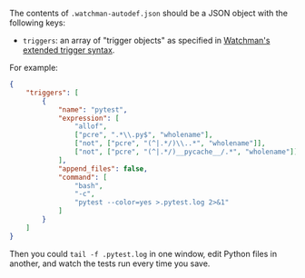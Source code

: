 The contents of `.watchman-autodef.json` should be a JSON object with the following keys:
- `triggers`: an array of "trigger objects" as specified in [Watchman's extended trigger syntax](https://facebook.github.io/watchman/docs/cmd/trigger.html#extended-syntax).

For example:
```json
{
    "triggers": [
        {
            "name": "pytest",
            "expression": [
                "allof",
                ["pcre", ".*\\.py$", "wholename"],
                ["not", ["pcre", "(^|.*/)\\..*", "wholename"]],
                ["not", ["pcre", "(^|.*/)__pycache__/.*", "wholename"]]
            ],
            "append_files": false,
            "command": [
                "bash",
                "-c",
                "pytest --color=yes >.pytest.log 2>&1"
            ]
        }
    ]
}
```
Then you could `tail -f .pytest.log` in one window, edit Python files in another, and watch the tests run every time you save.
